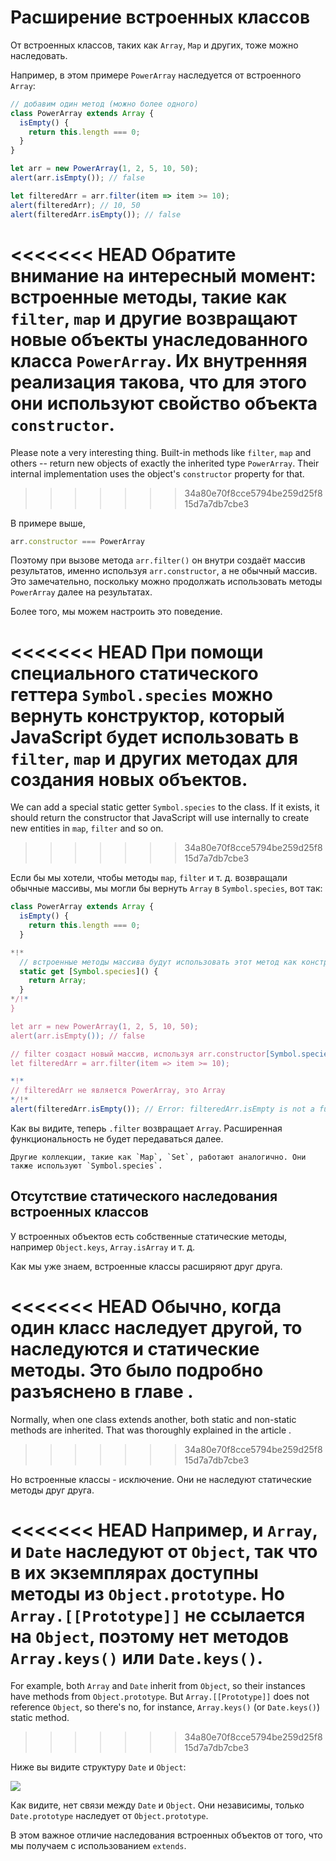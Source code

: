 
# Расширение встроенных классов

От встроенных классов, таких как `Array`, `Map` и других, тоже можно наследовать.

Например, в этом примере `PowerArray` наследуется от встроенного `Array`:

```js run
// добавим один метод (можно более одного)
class PowerArray extends Array {
  isEmpty() {
    return this.length === 0;
  }
}

let arr = new PowerArray(1, 2, 5, 10, 50);
alert(arr.isEmpty()); // false

let filteredArr = arr.filter(item => item >= 10);
alert(filteredArr); // 10, 50
alert(filteredArr.isEmpty()); // false
```

<<<<<<< HEAD
Обратите внимание на интересный момент: встроенные методы, такие как `filter`, `map` и другие возвращают новые объекты унаследованного класса `PowerArray`. Их внутренняя реализация такова, что для этого они используют свойство объекта `constructor`.
=======
Please note a very interesting thing. Built-in methods like `filter`, `map` and others -- return new objects of exactly the inherited type `PowerArray`. Their internal implementation uses the object's `constructor` property for that.
>>>>>>> 34a80e70f8cce5794be259d25f815d7a7db7cbe3

В примере выше,
```js
arr.constructor === PowerArray
```

Поэтому при вызове метода `arr.filter()` он внутри создаёт массив результатов, именно используя `arr.constructor`, а не обычный массив. Это замечательно, поскольку можно продолжать использовать методы `PowerArray` далее на результатах.

Более того, мы можем настроить это поведение.

<<<<<<< HEAD
При помощи специального статического геттера `Symbol.species` можно вернуть конструктор, который JavaScript будет использовать в `filter`, `map` и других методах для создания новых объектов.
=======
We can add a special static getter `Symbol.species` to the class. If it exists, it should return the constructor that JavaScript will use internally to create new entities in `map`, `filter` and so on.
>>>>>>> 34a80e70f8cce5794be259d25f815d7a7db7cbe3

Если бы мы хотели, чтобы методы `map`, `filter` и т. д. возвращали обычные массивы, мы могли бы вернуть `Array` в `Symbol.species`, вот так:

```js run
class PowerArray extends Array {
  isEmpty() {
    return this.length === 0;
  }

*!*
  // встроенные методы массива будут использовать этот метод как конструктор
  static get [Symbol.species]() {
    return Array;
  }
*/!*
}

let arr = new PowerArray(1, 2, 5, 10, 50);
alert(arr.isEmpty()); // false

// filter создаст новый массив, используя arr.constructor[Symbol.species] как конструктор
let filteredArr = arr.filter(item => item >= 10);

*!*
// filteredArr не является PowerArray, это Array
*/!*
alert(filteredArr.isEmpty()); // Error: filteredArr.isEmpty is not a function
```

Как вы видите, теперь `.filter` возвращает `Array`. Расширенная функциональность не будет передаваться далее.

```smart header="Аналогично работают другие коллекции"
Другие коллекции, такие как `Map`, `Set`, работают аналогично. Они также используют `Symbol.species`.
```

## Отсутствие статического наследования встроенных классов

У встроенных объектов есть собственные статические методы, например `Object.keys`, `Array.isArray` и т. д.

Как мы уже знаем, встроенные классы расширяют друг друга.

<<<<<<< HEAD
Обычно, когда один класс наследует другой, то наследуются и статические методы. Это было подробно разъяснено в главе [](info:static-properties-methods#statics-and-inheritance).
=======
Normally, when one class extends another, both static and non-static methods are inherited. That was thoroughly explained in the article [](info:static-properties-methods#statics-and-inheritance).
>>>>>>> 34a80e70f8cce5794be259d25f815d7a7db7cbe3

Но встроенные классы - исключение. Они не наследуют статические методы друг друга.

<<<<<<< HEAD
Например, и `Array`, и `Date` наследуют от `Object`, так что в их экземплярах доступны методы из `Object.prototype`. Но `Array.[[Prototype]]` не ссылается на `Object`, поэтому нет методов `Array.keys()` или `Date.keys()`.
=======
For example, both `Array` and `Date` inherit from `Object`, so their instances have methods from `Object.prototype`. But `Array.[[Prototype]]` does not reference `Object`, so there's no, for instance, `Array.keys()` (or `Date.keys()`) static method.
>>>>>>> 34a80e70f8cce5794be259d25f815d7a7db7cbe3

Ниже вы видите структуру `Date` и `Object`:

![](object-date-inheritance.svg)

Как видите, нет связи между `Date` и `Object`. Они независимы, только `Date.prototype` наследует от `Object.prototype`.

В этом важное отличие наследования встроенных объектов от того, что мы получаем с использованием `extends`.
